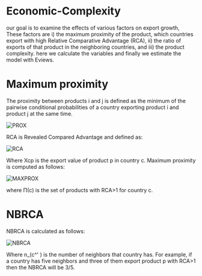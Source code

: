 # Economic-Complexity
our goal is to examine the effects of various factors on export growth, These factors are i) the maximum proximity of the product, which countries export with high Relative Comparative Advantage (RCA), ii) the ratio of exports of that product in the neighboring countries, and iii) the product complexity. here we calculate the variables and finally we estimate the model with Eviews.
# Maximum proximity
The proximity between products i and j is defined as the minimum of the pairwise conditional probabilities of a country exporting product i and product j at the same time.

![PROX](https://github.com/shtaleghani/economic-complexity/assets/126946750/81ccfdd6-f2e8-4d6f-a015-4aa029b425f4)

RCA is Revealed Compared Advantage and defined as:

![RCA](https://github.com/shtaleghani/economic-complexity/assets/126946750/1eaa7e5d-f42f-4631-bea5-b3cedc0ded00)

Where Xcp is the export value of product p in country c.
Maximum proximity is computed as follows: 

![MAXPROX](https://github.com/shtaleghani/economic-complexity/assets/126946750/7408c6bb-3598-43e0-a33b-c707b2f253e8)

where Π(c) is the set of products with RCA>1 for country c.
# NBRCA
NBRCA  is calculated as follows:

![NBRCA](https://github.com/shtaleghani/economic-complexity/assets/126946750/f2ff4628-0986-4193-adeb-f4755b344eaa)

Where n_(c^' ) is the number of neighbors that country has. For example, if a country has five neighbors and three of them export product p with RCA>1 then the NBRCA will be 3\/5.

